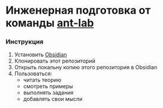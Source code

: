 # Инженерная подготовка от команды [ant-lab](https://ant-lab.ru/)

### Инструкция

1. Установить [Obsidian](https://obsidian.md/)
2. Клонировать этот репозиторий
3. Открыть локальну копию этого репозитория в Obsidian
4. Пользоваться:
    - читать теорию
    - смотреть примеры
    - выполнять задания
    - добавлять свои мысли
